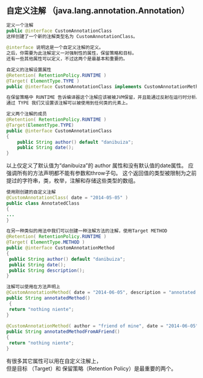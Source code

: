 ## 自定义注解  （java.lang.annotation.Annotation）
```java
定义一个注解
public @interface CustomAnnotationClass
这样创建了一个新的注解类型名为 CustomAnnotationClass。
			
@interface 说明这是一个自定义注解的定义。
之后，你需要为此注解定义一对强制性的属性，保留策略和目标。
还有一些其他属性可以定义，不过这两个是最基本和重要的。
```
```java
自定义的注解设置属性
@Retention( RetentionPolicy.RUNTIME )
@Target( ElementType.TYPE )
public @interface CustomAnnotationClass implements CustomAnnotationMethod

在保留策略中 RUNTIME 告诉编译器这个注解应该被被JVM保留，并且能通过反射在运行时分析。
通过 TYPE 我们又设置该注解可以被使用到任何类的元素上。
```		
```java
定义两个注解的成员
@Retention( RetentionPolicy.RUNTIME )
@Target(ElementType.TYPE)
public @interface CustomAnnotationClass
{
 	public String author() default "danibuiza";
 	public String date();
}
```

以上仅定义了默认值为“danibuiza”的 author 属性和没有默认值的date属性。
应强调所有的方法声明都不能有参数和throw子句。
这个返回值的类型被限制为之前提过的字符串，类，枚举，注解和存储这些类型的数组。

```java
使用刚创建的自定义注解
@CustomAnnotationClass( date = "2014-05-05" )
public class AnnotatedClass
{
...
}
```
```java
在另一种类似的用法中我们可以创建一种注解方法的注解，使用Target METHOD
@Retention( RetentionPolicy.RUNTIME )
@Target( ElementType.METHOD )
public @interface CustomAnnotationMethod
{
 public String author() default "danibuiza";
 public String date();
 public String description();
}
```
```java
注解可以使用在方法声明上
@CustomAnnotationMethod( date = "2014-06-05", description = "annotated method" )
public String annotatedMethod()
 {
 return "nothing niente";
}
 
@CustomAnnotationMethod( author = "friend of mine", date = "2014-06-05", description = "annotated method" )
public String annotatedMethodFromAFriend()
{
 return "nothing niente";
}
```

有很多其它属性可以用在自定义注解上，  
但是目标 （Target）和 保留策略（Retention Policy）是最重要的两个。  
